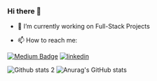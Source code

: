 ### Hi there 👋

- 🔭 I’m currently working on Full-Stack Projects

- 📫 How to reach me: 


[![Medium Badge](https://img.shields.io/badge/-Medium-757575?style=flat-quare&labelColor=757575&logo=Medium&logoColor=white&link=link)](https://medium.com/@adnanyagmur) 
[![linkedin](https://img.shields.io/badge/Linkedin-000000?style=for-the-badge&logo=Linkedin&logoColor=white)](https://www.linkedin.com/in/adnan-ya%C4%9Fmur-59b69b19a/)

![Github stats 2](https://github-readme-stats.vercel.app/api?username=adnanyagmur&show_icons=true&theme=radical)
![Anurag's GitHub stats](https://github-readme-stats.vercel.app/api?username=adnanyagmur&show_icons=true&theme=dark)
